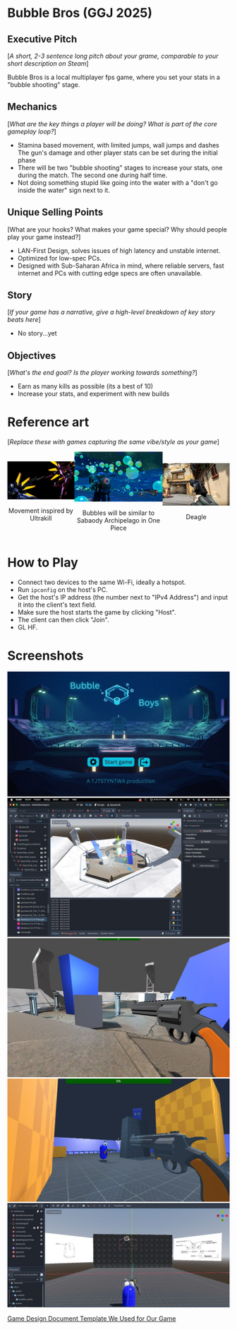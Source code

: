 # Bubble Bros (GGJ 2025)
## Executive Pitch
[*A short, 2-3 sentence long pitch about your grame, comparable to your short description on Steam*]

Bubble Bros is a local multiplayer fps game, where you set your stats in a "bubble shooting" stage.
## Mechanics
[*What are the key things a player will be doing? What is part of the core gameplay loop?*]
* Stamina based movement, with limited jumps, wall jumps and dashes
The gun's damage and other player stats can be set during the initial phase
* There will be two "bubble shooting" stages to increase your stats, one during the match. The second one during half time.
* Not doing something stupid like going into the water with a "don't go inside the water" sign next to it.
## Unique Selling Points
[What are your hooks? What makes your game special? Why should people play your game instead?]
* LAN-First Design, solves issues of high latency and unstable internet.
* Optimized for low-spec PCs.
* Designed with Sub-Saharan Africa in mind, where reliable servers, fast internet and PCs with cutting edge specs are often unavailable.
## Story
[*If your game has a narrative, give a high-level breakdown of key story beats here*]
* No story...yet
## Objectives
[*What's the end goal? Is the player working towards something?*]
* Earn as many kills as possible (its a best of 10)
* Increase your stats, and experiment with new builds
# Reference art
[*Replace these with games capturing the same vibe/style as your game*]
<div style="display: flex; flex-direction: row; justify-content: space-around; align-items: center;">
    <div style="text-align: center;">
        <img src="reference_art/ultra_kill.png" alt="Ultrakill" style="width: 300px;"/>
        <p>Movement inspired by Ultrakill</p>
    </div>
    <div style="text-align: center;">
        <img src="reference_art/bubbles.png" alt="Bubbles" style="width: 300px;"/>
        <p>Bubbles will be similar to Sabaody Archipelago in One Piece</p>
    </div>
    <div style="text-align: center;">
        <img src="reference_art/deagle.png" alt="Deagle" style="width: 300px;"/>
        <p>Deagle</p>
    </div>
</div>


# How to Play
- Connect two devices to the same Wi-Fi, ideally a hotspot.
- Run `ipconfig` on the host's PC.
- Get the host's IP address (the number next to "IPv4 Address") and input it into the client's text field.
- Make sure the host starts the game by clicking "Host".
- The client can then click "Join".
- GL HF.

# Screenshots
![alt text](screenshots/photo_2025-01-27_06-42-20.jpg)![alt text](screenshots/photo_2025-01-27_06-42-22.jpg)![alt text](screenshots/photo_2025-01-27_06-42-23.jpg) ![alt text](screenshots/photo_2025-01-27_06-42-25.jpg) ![alt text](screenshots/photo_2025-01-27_06-42-27.jpg)


[Game Design Document Template We Used for Our Game](https://youtu.be/xUo0rL2c_LQ?si=-42V7zEGyIX9KOd7)